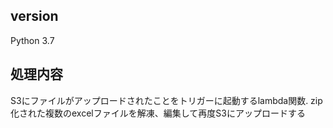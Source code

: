 ## version
Python 3.7

## 処理内容
S3にファイルがアップロードされたことをトリガーに起動するlambda関数. 
zip化された複数のexcelファイルを解凍、編集して再度S3にアップロードする
